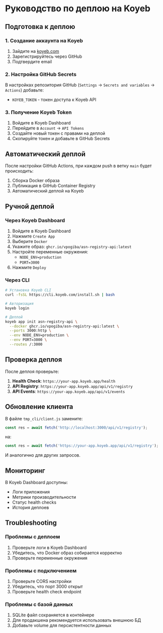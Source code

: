 # Руководство по деплою на Koyeb

## Подготовка к деплою

### 1. Создание аккаунта на Koyeb
1. Зайдите на [koyeb.com](https://koyeb.com)
2. Зарегистрируйтесь через GitHub
3. Подтвердите email

### 2. Настройка GitHub Secrets

В настройках репозитория GitHub (`Settings` → `Secrets and variables` → `Actions`) добавьте:

- `KOYEB_TOKEN` - токен доступа к Koyeb API

### 3. Получение Koyeb Token

1. Войдите в Koyeb Dashboard
2. Перейдите в `Account` → `API Tokens`
3. Создайте новый токен с правами на деплой
4. Скопируйте токен и добавьте в GitHub Secrets

## Автоматический деплой

После настройки GitHub Actions, при каждом push в ветку `main` будет происходить:

1. Сборка Docker образа
2. Публикация в GitHub Container Registry
3. Автоматический деплой на Koyeb

## Ручной деплой

### Через Koyeb Dashboard

1. Войдите в Koyeb Dashboard
2. Нажмите `Create App`
3. Выберите `Docker`
4. Укажите образ: `ghcr.io/vpogiba/asn-registry-api:latest`
5. Настройте переменные окружения:
   - `NODE_ENV=production`
   - `PORT=3000`
6. Нажмите `Deploy`

### Через CLI

```bash
# Установка Koyeb CLI
curl -fsSL https://cli.koyeb.com/install.sh | bash

# Авторизация
koyeb login

# Деплой
koyeb app init asn-registry-api \
  --docker ghcr.io/vpogiba/asn-registry-api:latest \
  --ports 3000:http \
  --env NODE_ENV=production \
  --env PORT=3000 \
  --routes /:3000
```

## Проверка деплоя

После деплоя проверьте:

1. **Health Check**: `https://your-app.koyeb.app/health`
2. **API Registry**: `https://your-app.koyeb.app/api/v1/registry`
3. **API Events**: `https://your-app.koyeb.app/api/v1/events`

## Обновление клиента

В файле `tmp_cli/client.js` замените:
```javascript
const res = await fetch('http://localhost:3000/api/v1/registry');
```
на:
```javascript
const res = await fetch('https://your-app.koyeb.app/api/v1/registry');
```

И аналогично для других запросов.

## Мониторинг

В Koyeb Dashboard доступны:
- Логи приложения
- Метрики производительности
- Статус health checks
- История деплоев

## Troubleshooting

### Проблемы с деплоем
1. Проверьте логи в Koyeb Dashboard
2. Убедитесь, что Docker образ собирается корректно
3. Проверьте переменные окружения

### Проблемы с подключением
1. Проверьте CORS настройки
2. Убедитесь, что порт 3000 открыт
3. Проверьте health check endpoint

### Проблемы с базой данных
1. SQLite файл сохраняется в контейнере
2. Для продакшена рекомендуется использовать внешнюю БД
3. Добавьте volume для персистентности данных 
